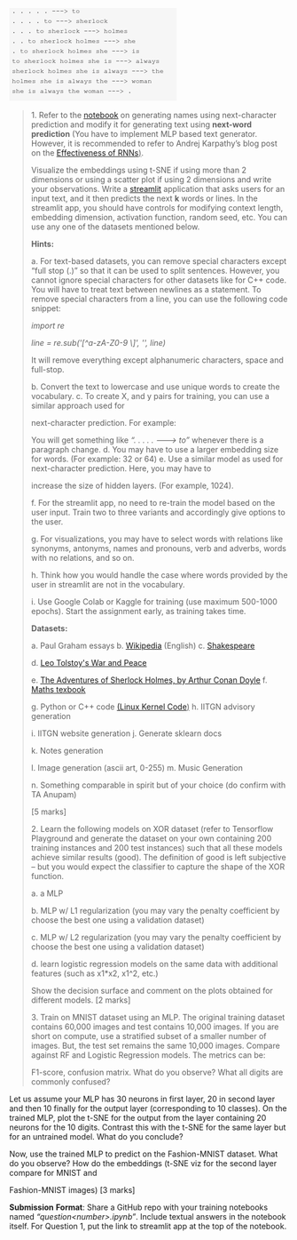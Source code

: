 <img src="./jtpcllsg.png"
style="width:3.14583in;height:1.73958in" />

> 1\. Refer to the
> [<u>notebook</u>](https://nipunbatra.github.io/ml-teaching/notebooks/names.html)
> on generating names using next-character prediction and modify it for
> generating text using **next-word** **prediction** (You have to
> implement MLP based text generator. However, it is recommended to
> refer to Andrej Karpathy’s blog post on the <u>[Effectiveness of
> RNNs](http://karpathy.github.io/2015/05/21/rnn-effectiveness/))</u>.
>
> Visualize the embeddings using t-SNE if using more than 2 dimensions
> or using a scatter plot if using 2 dimensions and write your
> observations. Write a [<u>streamlit</u>](https://streamlit.io/)
> application that asks users for an input text, and it then predicts
> the next **k** words or lines. In the streamlit app, you should have
> controls for modifying context length, embedding dimension, activation
> function, random seed, etc. You can use any one of the datasets
> mentioned below.
>
> **Hints:**
>
> a\. For text-based datasets, you can remove special characters except
> “full stop (.)” so that it can be used to split sentences. However,
> you cannot ignore special characters for other datasets like for C++
> code. You will have to treat text between newlines as a statement. To
> remove special characters from a line, you can use the following code
> snippet:
>
> *import* *re*
>
> *line* *=* *re.sub('\[^a-zA-Z0-9* *\\\]',* *'',* *line)*
>
> It will remove everything except alphanumeric characters, space and
> full-stop.
>
> b\. Convert the text to lowercase and use unique words to create the
> vocabulary. c. To create X, and y pairs for training, you can use a
> similar approach used for
>
> next-character prediction. For example:
>
> You will get something like *“.* *.* *.* *.* *.* *---\>* *to”*
> whenever there is a paragraph change. d. You may have to use a larger
> embedding size for words. (For example: 32 or 64) e. Use a similar
> model as used for next-character prediction. Here, you may have to
>
> increase the size of hidden layers. (For example, 1024).
>
> f\. For the streamlit app, no need to re-train the model based on the
> user input. Train two to three variants and accordingly give options
> to the user.
>
> g\. For visualizations, you may have to select words with relations
> like synonyms, antonyms, names and pronouns, verb and adverbs, words
> with no relations, and so on.
>
> h\. Think how you would handle the case where words provided by the
> user in streamlit are not in the vocabulary.
>
> i\. Use Google Colab or Kaggle for training (use maximum 500-1000
> epochs). Start the assignment early, as training takes time.
>
> **Datasets:**
>
> a\. Paul Graham essays b.
> [<u>Wikipedia</u>](http://prize.hutter1.net/) (English) c.
> [<u>Shakespeare</u>](https://cs.stanford.edu/people/karpathy/char-rnn/shakespeare_input.txt)
>
> d\. [<u>Leo Tolstoy's War and
> Peace</u>](https://cs.stanford.edu/people/karpathy/char-rnn/warpeace_input.txt)
>
> e\. [<u>The Adventures of Sherlock Holmes, by Arthur Conan
> Doyle</u>](https://www.gutenberg.org/files/1661/1661-0.txt) f.
> [<u>Maths texbook</u>](https://github.com/stacks/stacks-project)
>
> g\. Python or C++ code <u>[(Linux Kernel
> Code](https://cs.stanford.edu/people/karpathy/char-rnn/linux_input.txt))</u>
> h. IITGN advisory generation
>
> i\. IITGN website generation j. Generate sklearn docs
>
> k\. Notes generation
>
> l\. Image generation (ascii art, 0-255) m. Music Generation
>
> n\. Something comparable in spirit but of your choice (do confirm with
> TA Anupam)
>
> \[5 marks\]
>
> 2\. Learn the following models on XOR dataset (refer to Tensorflow
> Playground and generate the dataset on your own containing 200
> training instances and 200 test instances) such that all these models
> achieve similar results (good). The definition of good is left
> subjective – but you would expect the classifier to capture the shape
> of the XOR function.
>
> a\. a MLP
>
> b\. MLP w/ L1 regularization (you may vary the penalty coefficient by
> choose the best one using a validation dataset)
>
> c\. MLP w/ L2 regularization (you may vary the penalty coefficient by
> choose the best one using a validation dataset)
>
> d\. learn logistic regression models on the same data with additional
> features (such as x1\*x2, x1^2, etc.)
>
> Show the decision surface and comment on the plots obtained for
> different models. \[2 marks\]
>
> 3\. Train on MNIST dataset using an MLP. The original training dataset
> contains 60,000 images and test contains 10,000 images. If you are
> short on compute, use a stratified subset of a smaller number of
> images. But, the test set remains the same 10,000 images. Compare
> against RF and Logistic Regression models. The metrics can be:
>
> F1-score, confusion matrix. What do you observe? What all digits are
> commonly confused?

Let us assume your MLP has 30 neurons in first layer, 20 in second layer
and then 10 finally for the output layer (corresponding to 10 classes).
On the trained MLP, plot the t-SNE for the output from the layer
containing 20 neurons for the 10 digits. Contrast this with the t-SNE
for the same layer but for an untrained model. What do you conclude?

Now, use the trained MLP to predict on the Fashion-MNIST dataset. What
do you observe? How do the embeddings (t-SNE viz for the second layer
compare for MNIST and

Fashion-MNIST images) \[3 marks\]

**Submission** **Format**: Share a GitHub repo with your training
notebooks named *“question\<number\>.ipynb”*. Include textual answers in
the notebook itself. For Question 1, put the link to streamlit app at
the top of the notebook.
